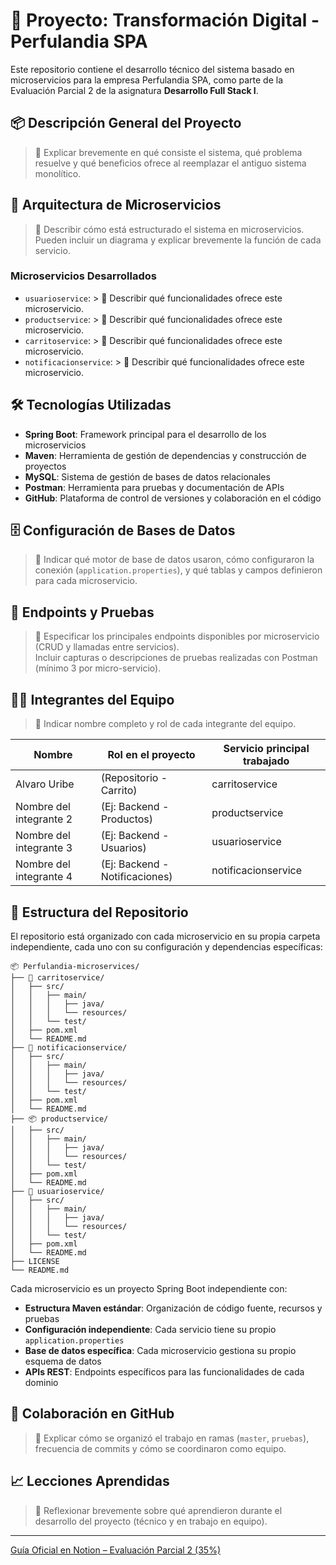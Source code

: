 # 🧾 Proyecto: Transformación Digital - Perfulandia SPA


Este repositorio contiene el desarrollo técnico del sistema basado en microservicios para la empresa Perfulandia SPA, como parte de la Evaluación Parcial 2 de la asignatura **Desarrollo Full Stack I**.

## 📦 Descripción General del Proyecto

> 📝 Explicar brevemente en qué consiste el sistema, qué problema resuelve y qué beneficios ofrece al reemplazar el antiguo sistema monolítico.

## 🧩 Arquitectura de Microservicios

> 📝 Describir cómo está estructurado el sistema en microservicios. Pueden incluir un diagrama y explicar brevemente la función de cada servicio.

### Microservicios Desarrollados

- `usuarioservice`: > 📝 Describir qué funcionalidades ofrece este microservicio.
- `productservice`: > 📝 Describir qué funcionalidades ofrece este microservicio.
- `carritoservice`: > 📝 Describir qué funcionalidades ofrece este microservicio.
- `notificacionservice`: > 📝 Describir qué funcionalidades ofrece este microservicio.

## 🛠️ Tecnologías Utilizadas

- **Spring Boot**: Framework principal para el desarrollo de los microservicios
- **Maven**: Herramienta de gestión de dependencias y construcción de proyectos
- **MySQL**: Sistema de gestión de bases de datos relacionales
- **Postman**: Herramienta para pruebas y documentación de APIs
- **GitHub**: Plataforma de control de versiones y colaboración en el código

## 🗄️ Configuración de Bases de Datos

> 📝 Indicar qué motor de base de datos usaron, cómo configuraron la conexión (`application.properties`), y qué tablas y campos definieron para cada microservicio.

## 📮 Endpoints y Pruebas

> 📝 Especificar los principales endpoints disponibles por microservicio (CRUD y llamadas entre servicios).  
> Incluir capturas o descripciones de pruebas realizadas con Postman (mínimo 3 por micro-servicio).

## 🧑‍💻 Integrantes del Equipo

> 📝 Indicar nombre completo y rol de cada integrante del equipo.

| Nombre                  | Rol en el proyecto         | Servicio principal trabajado |
|-------------------------|----------------------------|------------------------------|
| Alvaro Uribe | (Repositorio - Carrito)   | carritoservice           |
| Nombre del integrante 2 | (Ej: Backend - Productos)  | productservice              |
| Nombre del integrante 3 | (Ej: Backend - Usuarios)   | usuarioservice              |
| Nombre del integrante 4 | (Ej: Backend - Notificaciones) | notificacionservice     |

## 📂 Estructura del Repositorio

El repositorio está organizado con cada microservicio en su propia carpeta independiente, cada uno con su configuración y dependencias específicas:

```
📦 Perfulandia-microservices/
├── 🛒 carritoservice/
│   ├── src/
│   │   ├── main/
│   │   │   ├── java/
│   │   │   └── resources/
│   │   └── test/
│   ├── pom.xml
│   └── README.md
├── 🔔 notificacionservice/
│   ├── src/
│   │   ├── main/
│   │   │   ├── java/
│   │   │   └── resources/
│   │   └── test/
│   ├── pom.xml
│   └── README.md
├── 📦 productservice/
│   ├── src/
│   │   ├── main/
│   │   │   ├── java/
│   │   │   └── resources/
│   │   └── test/
│   ├── pom.xml
│   └── README.md
├── 👤 usuarioservice/
│   ├── src/
│   │   ├── main/
│   │   │   ├── java/
│   │   │   └── resources/
│   │   └── test/
│   ├── pom.xml
│   └── README.md
├── LICENSE
└── README.md
```

Cada microservicio es un proyecto Spring Boot independiente con:
- **Estructura Maven estándar**: Organización de código fuente, recursos y pruebas
- **Configuración independiente**: Cada servicio tiene su propio `application.properties`
- **Base de datos específica**: Cada microservicio gestiona su propio esquema de datos
- **APIs REST**: Endpoints específicos para las funcionalidades de cada dominio

## 👥 Colaboración en GitHub

> 📝 Explicar cómo se organizó el trabajo en ramas (`master`, `pruebas`), frecuencia de commits y cómo se coordinaron como equipo.

## 📈 Lecciones Aprendidas

> 📝 Reflexionar brevemente sobre qué aprendieron durante el desarrollo del proyecto (técnico y en trabajo en equipo).

---

[Guía Oficial en Notion – Evaluación Parcial 2 (35%)](https://quilt-canary-969.notion.site/Gu-a-Oficial-Evaluaci-n-Parcial-2-35-1f75b3c4e31280aaab79c9a71f1cfb7b?pvs=4)
